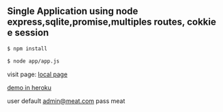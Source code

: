 ## Single Application using node express,sqlite,promise,multiples routes, cokkie e session

```sh
$ npm install
```
```sh
$ node app/app.js
```

visit page: [local page](http://localhost:3000/)

[demo in heroku](http://meatmeat.herokuapp.com/) 

user default admin@meat.com pass meat

